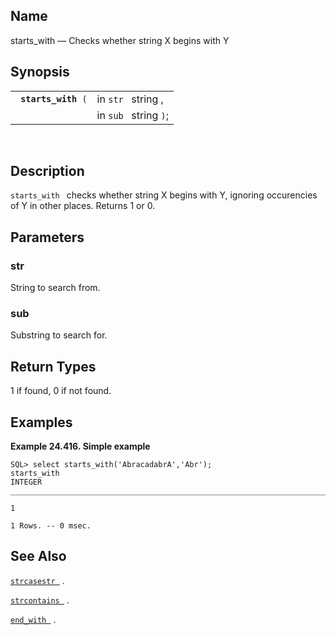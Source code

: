<div id="fn_starts_with" class="refentry">

<div class="titlepage">

</div>

<div class="refnamediv">

## Name

starts_with — Checks whether string X begins with Y

</div>

<div class="refsynopsisdiv">

## Synopsis

<div id="fsyn_starts_with" class="funcsynopsis">

|                          |                       |
|--------------------------|-----------------------|
| ` `**`starts_with`**` (` | in `str ` string ,    |
|                          | in `sub ` string `)`; |

<div class="funcprototype-spacer">

 

</div>

</div>

</div>

<div id="desc_starts_with" class="refsect1">

## Description

`starts_with ` checks whether string X begins with Y, ignoring
occurencies of Y in other places. Returns 1 or 0.

</div>

<div id="params_starts_with" class="refsect1">

## Parameters

<div id="id113203" class="refsect2">

### str

String to search from.

</div>

<div id="id113206" class="refsect2">

### sub

Substring to search for.

</div>

</div>

<div id="ret_starts_with" class="refsect1">

## Return Types

1 if found, 0 if not found.

</div>

<div id="examples_starts_with" class="refsect1">

## Examples

<div id="ex_starts_with" class="example">

**Example 24.416. Simple example**

<div class="example-contents">

``` programlisting
SQL> select starts_with('AbracadabrA','Abr');
starts_with
INTEGER
_______________________________________________________________________________

1

1 Rows. -- 0 msec.
```

</div>

</div>

  

</div>

<div id="seealso_starts_with" class="refsect1">

## See Also

<a href="fn_strcasestr.html" class="link" title="strcasestr"><code
class="function">strcasestr </code></a> .

<a href="fn_strcontains.html" class="link" title="strcontains"><code
class="function">strcontains </code></a> .

<a href="fn_ends_with.html" class="link" title="ends_with"><code
class="function">end_with </code></a> .

</div>

</div>
